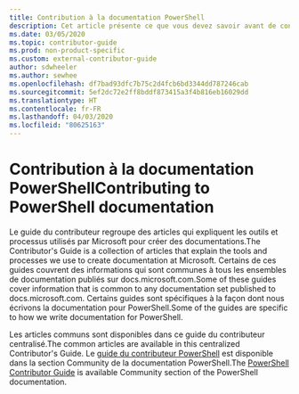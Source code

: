 ```yaml
---
title: Contribution à la documentation PowerShell
description: Cet article présente ce que vous devez savoir avant de contribuer à la documentation PowerShell.
ms.date: 03/05/2020
ms.topic: contributor-guide
ms.prod: non-product-specific
ms.custom: external-contributor-guide
author: sdwheeler
ms.author: sewhee
ms.openlocfilehash: df7bad93dfc7b75c2d4fcb6bd3344dd787246cab
ms.sourcegitcommit: 5ef2dc72e2ff8bddf873415a3f4b816eb16029dd
ms.translationtype: HT
ms.contentlocale: fr-FR
ms.lasthandoff: 04/03/2020
ms.locfileid: "80625163"
---
```

# <a name="contributing-to-powershell-documentation"></a><span data-ttu-id="c1441-103">Contribution à la documentation PowerShell</span><span class="sxs-lookup"><span data-stu-id="c1441-103">Contributing to PowerShell documentation</span></span>

<span data-ttu-id="c1441-104">Le guide du contributeur regroupe des articles qui expliquent les outils et processus utilisés par Microsoft pour créer des documentations.</span><span class="sxs-lookup"><span data-stu-id="c1441-104">The Contributor's Guide is a collection of articles that explain the tools and processes we use to create documentation at Microsoft.</span></span> <span data-ttu-id="c1441-105">Certains de ces guides couvrent des informations qui sont communes à tous les ensembles de documentation publiés sur docs.microsoft.com.</span><span class="sxs-lookup"><span data-stu-id="c1441-105">Some of these guides cover information that is common to any documentation set published to docs.microsoft.com.</span></span> <span data-ttu-id="c1441-106">Certains guides sont spécifiques à la façon dont nous écrivons la documentation pour PowerShell.</span><span class="sxs-lookup"><span data-stu-id="c1441-106">Some of the guides are specific to how we write documentation for PowerShell.</span></span>

<span data-ttu-id="c1441-107">Les articles communs sont disponibles dans ce guide du contributeur centralisé.</span><span class="sxs-lookup"><span data-stu-id="c1441-107">The common articles are available in this centralized Contributor's Guide.</span></span> <span data-ttu-id="c1441-108">Le [guide du contributeur PowerShell](/powershell/scripting/community/contributing/overview) est disponible dans la section Community de la documentation PowerShell.</span><span class="sxs-lookup"><span data-stu-id="c1441-108">The [PowerShell Contributor Guide](/powershell/scripting/community/contributing/overview) is available Community section of the PowerShell documentation.</span></span>
